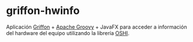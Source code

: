 # griffon-hwinfo
Aplicación [Griffon](http://griffon-framework.org/) + [Apache Groovy](http://www.groovy-lang.org/) + JavaFX para acceder a información del hardware del equipo utilizando la librería [OSHI](http://oshi.github.io/oshi/).

